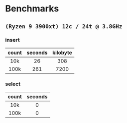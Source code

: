 # Benchmarks

## `(Ryzen 9 3900xt) 12c / 24t @ 3.8GHz`

### insert

| count | seconds | kilobyte |
| :---: | :-----: | :------: |
| 10k   | 26      | 308      |
| 100k  | 261     | 7200     |

### select

| count | seconds |
| :---: | :-----: |
| 10k   | 0       |
| 100k  | 0       |